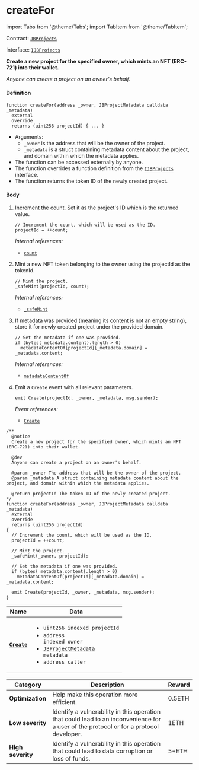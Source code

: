 # createFor

import Tabs from '@theme/Tabs';
import TabItem from '@theme/TabItem';

Contract: [`JBProjects`](/docs/v4/deprecated/v3/api/contracts/jbprojects/README.md)

Interface: [`IJBProjects`](/docs/v4/deprecated/v3/api/interfaces/ijbprojects.md)

<Tabs>
<TabItem value="Step by step" label="Step by step">

**Create a new project for the specified owner, which mints an NFT (ERC-721) into their wallet.**

_Anyone can create a project on an owner's behalf._

#### Definition

```
function createFor(address _owner, JBProjectMetadata calldata _metadata)
  external
  override
  returns (uint256 projectId) { ... }
```

* Arguments:
  * `_owner` is the address that will be the owner of the project.
  * `_metadata` is a struct containing metadata content about the project, and domain within which the metadata applies.
* The function can be accessed externally by anyone.
* The function overrides a function definition from the [`IJBProjects`](/docs/v4/deprecated/v3/api/interfaces/ijbprojects.md) interface.
* The function returns the token ID of the newly created project.

#### Body

1.  Increment the count. Set it as the project's ID which is the returned value.

    ```
    // Increment the count, which will be used as the ID.
    projectId = ++count;
    ```

    _Internal references:_

    * [`count`](/docs/v4/deprecated/v3/api/contracts/jbprojects/properties/count.md)
2.  Mint a new NFT token belonging to the owner using the projectId as the tokenId.

    ```
    // Mint the project.
    _safeMint(projectId, count);
    ```

    _Internal references:_

    * [`_safeMint`](https://docs.openzeppelin.com/contracts/4.x/api/token/erc721#ERC721-_safeMint-address-uint256-bytes-)
3.  If metadata was provided (meaning its content is not an empty string), store it for newly created project under the provided domain.

    ```
    // Set the metadata if one was provided.
    if (bytes(_metadata.content).length > 0)
      metadataContentOf[projectId][_metadata.domain] = _metadata.content;
    ```

    _Internal references:_

    * [`metadataContentOf`](/docs/v4/deprecated/v3/api/contracts/jbprojects/properties/metadatacontentof.md)
4.  Emit a `Create` event with all relevant parameters.

    ```
    emit Create(projectId, _owner, _metadata, msg.sender);
    ```

    _Event references:_

    * [`Create`](/docs/v4/deprecated/v3/api/contracts/jbprojects/events/create.md)

</TabItem>

<TabItem value="Code" label="Code">

```
/**
  @notice
  Create a new project for the specified owner, which mints an NFT (ERC-721) into their wallet.

  @dev
  Anyone can create a project on an owner's behalf.

  @param _owner The address that will be the owner of the project.
  @param _metadata A struct containing metadata content about the project, and domain within which the metadata applies.

  @return projectId The token ID of the newly created project.
*/
function createFor(address _owner, JBProjectMetadata calldata _metadata)
  external
  override
  returns (uint256 projectId)
{
  // Increment the count, which will be used as the ID.
  projectId = ++count;

  // Mint the project.
  _safeMint(_owner, projectId);

  // Set the metadata if one was provided.
  if (bytes(_metadata.content).length > 0)
    metadataContentOf[projectId][_metadata.domain] = _metadata.content;

  emit Create(projectId, _owner, _metadata, msg.sender);
}
```

</TabItem>

<TabItem value="Events" label="Events">

| Name                                | Data                                                                                                                                                                                                                                                  |
| ----------------------------------- | ----------------------------------------------------------------------------------------------------------------------------------------------------------------------------------------------------------------------------------------------------- |
| [**`Create`**](/docs/v4/deprecated/v3/api/contracts/jbprojects/events/create.md)                                                                          | <ul><li><code>uint256 indexed projectId</code></li><li><code>address indexed owner</code></li><li><code>[JBProjectMetadata](/docs/v4/deprecated/v3/api/data-structures/jbprojectmetadata.md) metadata</code></li><li><code>address caller</code></li></ul>                  |

</TabItem>

<TabItem value="Bug bounty" label="Bug bounty">

| Category          | Description                                                                                                                            | Reward |
| ----------------- | -------------------------------------------------------------------------------------------------------------------------------------- | ------ |
| **Optimization**  | Help make this operation more efficient.                                                                                               | 0.5ETH |
| **Low severity**  | Identify a vulnerability in this operation that could lead to an inconvenience for a user of the protocol or for a protocol developer. | 1ETH   |
| **High severity** | Identify a vulnerability in this operation that could lead to data corruption or loss of funds.                                        | 5+ETH  |

</TabItem>
</Tabs>
